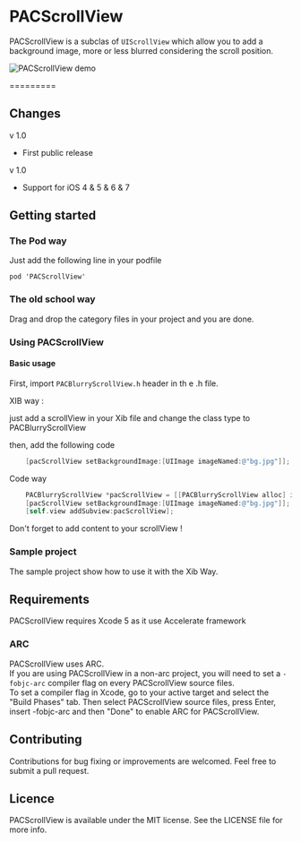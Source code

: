 PACScrollView
=============

PACScrollView is a subclas of `UIScrollView` which allow you to add a background image, more or less blurred considering the scroll position.

![PACScrollView demo](https://github.com/claudot/PACScrollView/blob/master/PACScrollView.gif)

=========

## Changes

v 1.0

* First public release

v 1.0

* Support for iOS 4 & 5 & 6 & 7

## Getting started
### The Pod way
Just add the following line in your podfile

	pod 'PACScrollView'

### The old school way
Drag and drop the category files in your project and you are done.

### Using PACScrollView

#### Basic usage

First, import `PACBlurryScrollView.h` header in th e .h file.

XIB way :

just add a scrollView in your Xib file and change the class type to PACBlurryScrollView

then, add the following code 

```Objective-C
	[pacScrollView setBackgroundImage:[UIImage imageNamed:@"bg.jpg"]];
```

Code way

```Objective-C
    PACBlurryScrollView *pacScrollView = [[PACBlurryScrollView alloc] initWithFrame:self.view.bounds];
    [pacScrollView setBackgroundImage:[UIImage imageNamed:@"bg.jpg"]];
    [self.view addSubview:pacScrollView];
```

Don't forget to add content to your scrollView !

### Sample project
The sample project show how to use it with the Xib Way.

## Requirements
PACScrollView requires Xcode 5 as it use Accelerate framework

### ARC
PACScrollView uses ARC.  
If you are using PACScrollView in a non-arc project, you will need to set a `-fobjc-arc` compiler flag on every PACScrollView source files.  
To set a compiler flag in Xcode, go to your active target and select the "Build Phases" tab. Then select PACScrollView source files, press Enter, insert -fobjc-arc and then "Done" to enable ARC for PACScrollView.

## Contributing
Contributions for bug fixing or improvements are welcomed. Feel free to submit a pull request.

## Licence
PACScrollView is available under the MIT license. See the LICENSE file for more info.
